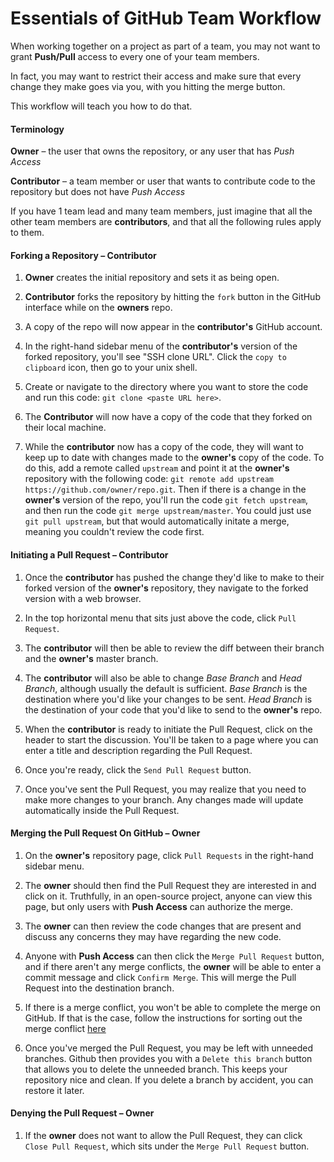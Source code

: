 # Essentials of GitHub Team Workflow

When working together on a project as part of a team, you may not want to grant **Push/Pull** access to every one of your team members.

In fact, you may want to restrict their access and make sure that every change they make goes via you, with you hitting the merge button.

This workflow will teach you how to do that.

#### Terminology

**Owner** – the user that owns the repository, or any user that has *Push Access*

**Contributor** – a team member or user that wants to contribute code to the repository but does not have *Push Access*

If you have 1 team lead and many team members, just imagine that all the other team members are **contributors**, and that all the following rules apply to them. 

#### Forking a Repository – Contributor

1. **Owner** creates the initial repository and sets it as being open.

2. **Contributor** forks the repository by hitting the `fork` button in the GitHub interface while on the **owners** repo.

3. A copy of the repo will now appear in the **contributor's** GitHub account.

4. In the right-hand sidebar menu of the **contributor's** version of the forked repository, you'll see "SSH clone URL". Click the `copy to clipboard` icon, then go to your unix shell.

5. Create or navigate to the directory where you want to store the code and run this code: `git clone <paste URL here>`.

6. The **Contributor** will now have a copy of the code that they forked on their local machine.

7. While the **contributor** now has a copy of the code, they will want to keep up to date with changes made to the **owner's** copy of the code. To do this, add a remote called `upstream` and point it at the **owner's** repository with the following code: `git remote add upstream https://github.com/owner/repo.git`. Then if there is a change in the **owner's** version of the repo, you'll run the code `git fetch upstream`, and then run the code `git merge upstream/master`. You could just use `git pull upstream`, but that would automatically initate a merge, meaning you couldn't review the code first.

#### Initiating a Pull Request – Contributor

1. Once the **contributor** has pushed the change they'd like to make to their forked version of the **owner's** repository, they navigate to the forked version with a web browser.

2. In the top horizontal menu that sits just above the code, click `Pull Request`.

3. The **contributor** will then be able to review the diff between their branch and the **owner's** master branch.

4. The **contributor** will also be able to change *Base Branch* and *Head Branch*, although usually the default is sufficient. *Base Branch* is the destination where you'd like your changes to be sent. *Head Branch* is the destination of your code that you'd like to send to the **owner's** repo.

5. When the **contributor** is ready to initiate the Pull Request, click on the header to start the discussion. You'll be taken to a page where you can enter a title and description regarding the Pull Request.

6. Once you're ready, click the `Send Pull Request` button.

7. Once you've sent the Pull Request, you may realize that you need to make more changes to your branch. Any changes made will update automatically inside the Pull Request.


#### Merging the Pull Request On GitHub – Owner

1. On the **owner's** repository page, click `Pull Requests` in the right-hand sidebar menu. 

2. The **owner** should then find the Pull Request they are interested in and click on it. Truthfully, in an open-source project, anyone can view this page, but only users with **Push Access** can authorize the merge.

3. The **owner** can then review the code changes that are present and discuss any concerns they may have regarding the new code.

4. Anyone with **Push Access** can then click the `Merge Pull Request` button, and if there aren't any merge conflicts, the **owner** will be able to enter a commit message and click `Confirm Merge`. This will merge the Pull Request into the destination branch.

5. If there is a merge conflict, you won't be able to complete the merge on GitHub. If that is the case, follow the instructions for sorting out the merge conflict [here](https://help.github.com/articles/merging-a-pull-request)

6. Once you've merged the Pull Request, you may be left with unneeded branches. Github then provides you with a `Delete this branch` button that allows you to delete the unneeded branch. This keeps your repository nice and clean. If you delete a branch by accident, you can restore it later.

#### Denying the Pull Request – Owner

1. If the **owner** does not want to allow the Pull Request, they can click `Close Pull Request`, which sits under the `Merge Pull Request` button. 
